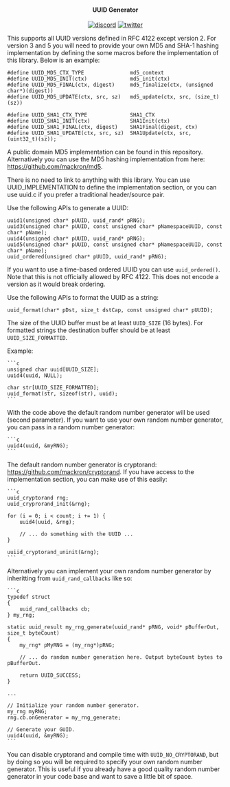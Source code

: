 <h4 align="center">UUID Generator</h4>

<p align="center">
    <a href="https://discord.gg/9vpqbjU"><img src="https://img.shields.io/discord/712952679415939085?label=discord&logo=discord" alt="discord"></a>
    <a href="https://twitter.com/mackron"><img src="https://img.shields.io/twitter/follow/mackron?style=flat&label=twitter&color=1da1f2&logo=twitter" alt="twitter"></a>
</p>

This supports all UUID versions defined in RFC 4122 except version 2. For version 3 and 5 you will
need to provide your own MD5 and SHA-1 hashing implementation by defining the some macros before
the implementation of this library. Below is an example:

    #define UUID_MD5_CTX_TYPE               md5_context
    #define UUID_MD5_INIT(ctx)              md5_init(ctx)
    #define UUID_MD5_FINAL(ctx, digest)     md5_finalize(ctx, (unsigned char*)(digest))
    #define UUID_MD5_UPDATE(ctx, src, sz)   md5_update(ctx, src, (size_t)(sz))

    #define UUID_SHA1_CTX_TYPE              SHA1_CTX
    #define UUID_SHA1_INIT(ctx)             SHA1Init(ctx)
    #define UUID_SHA1_FINAL(ctx, digest)    SHA1Final(digest, ctx)
    #define UUID_SHA1_UPDATE(ctx, src, sz)  SHA1Update(ctx, src, (uint32_t)(sz));

A public domain MD5 implementation can be found in this repository. Alternatively you can use the
MD5 hashing implementation from here: https://github.com/mackron/md5.

There is no need to link to anything with this library. You can use UUID_IMPLEMENTATION to define
the implementation section, or you can use uuid.c if you prefer a traditional header/source pair.

Use the following APIs to generate a UUID:

    uuid1(unsigned char* pUUID, uuid_rand* pRNG);
    uuid3(unsigned char* pUUID, const unsigned char* pNamespaceUUID, const char* pName);
    uuid4(unsigned char* pUUID, uuid_rand* pRNG);
    uuid5(unsigned char* pUUID, const unsigned char* pNamespaceUUID, const char* pName);
    uuid_ordered(unsigned char* pUUID, uuid_rand* pRNG);

If you want to use a time-based ordered UUID you can use `uuid_ordered()`. Note that this is not
officially allowed by RFC 4122. This does not encode a version as it would break ordering.

Use the following APIs to format the UUID as a string:

    uuid_format(char* pDst, size_t dstCap, const unsigned char* pUUID);

The size of the UUID buffer must be at least `UUID_SIZE` (16 bytes). For formatted strings the
destination buffer should be at least `UUID_SIZE_FORMATTED`.

Example:

    ```c
    unsigned char uuid[UUID_SIZE];
    uuid4(uuid, NULL);

    char str[UUID_SIZE_FORMATTED];
    uuid_format(str, sizeof(str), uuid);
    ```

With the code above the default random number generator will be used (second parameter). If you
want to use your own random number generator, you can pass in a random number generator:

    ```c
    uuid4(uuid, &myRNG);
    ```

The default random number generator is cryptorand: https://github.com/mackron/cryptorand. If you
have access to the implementation section, you can make use of this easily:

    ```c
    uuid_cryptorand rng;
    uuid_cryprorand_init(&rng);

    for (i = 0; i < count; i += 1) {
        uuid4(uuid, &rng);

        // ... do something with the UUID ...
    }

    uuiid_cryptorand_uninit(&rng);
    ```

Alternatively you can implement your own random number generator by inheritting from
`uuid_rand_callbacks` like so:

    ```c
    typedef struct
    {
        uuid_rand_callbacks cb;
    } my_rng;

    static uuid_result my_rng_generate(uuid_rand* pRNG, void* pBufferOut, size_t byteCount)
    {
        my_rng* pMyRNG = (my_rng*)pRNG;

        // ... do random number generation here. Output byteCount bytes to pBufferOut.

        return UUID_SUCCESS;
    }

    ...

    // Initialize your random number generator.
    my_rng myRNG;
    rng.cb.onGenerator = my_rng_generate;

    // Generate your GUID.
    uuid4(uuid, &myRNG);
    ```

You can disable cryptorand and compile time with `UUID_NO_CRYPTORAND`, but by doing so you will be
required to specify your own random number generator. This is useful if you already have a good
quality random number generator in your code base and want to save a little bit of space.